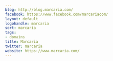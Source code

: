 ```yaml
---
blog: http://blog.marcaria.com/
facebook: https://www.facebook.com/marcariacom/
layout: default
logohandle: marcaria
sort: marcaria
tags:
- domains
title: Marcaria
twitter: marcaria
website: https://www.marcaria.com/
---
```

